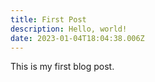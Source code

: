 ```yaml
---
title: First Post
description: Hello, world!
date: 2023-01-04T18:04:38.006Z
---
```


This is my first blog post.